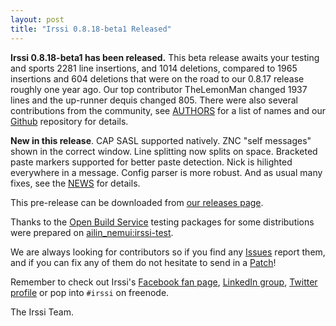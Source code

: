```yaml
---
layout: post
title: "Irssi 0.8.18-beta1 Released"
---
```


**Irssi 0.8.18-beta1 has been released.** This beta release awaits your
testing and sports 2281 line insertions, and 1014 deletions, compared
to 1965 insertions and 604 deletions that were on the road to our
0.8.17 release roughly one year ago. Our top contributor TheLemonMan
changed 1937 lines and the up-runner dequis changed 805. There were
also several contributions from the community, see
[AUTHORS](https://raw.githubusercontent.com/irssi/irssi/master/AUTHORS)
for a list of names and our [Github](https://github.com/irssi/irssi)
repository for details.

**New in this release**. CAP SASL supported natively. ZNC "self
messages" shown in the correct window. Line splitting now splits on
space. Bracketed paste markers supported for better paste
detection. Nick is hilighted everywhere in a message. Config parser is
more robust. And as usual many fixes, see the
[NEWS](https://raw.githubusercontent.com/irssi/irssi/0.8.18-beta1/NEWS)
for details.

This pre-release can be downloaded from
[our releases page](https://github.com/irssi/irssi/releases).

Thanks to the [Open Build Service](https://build.opensuse.org/) testing packages for some distributions were prepared on [ailin_nemui:irssi-test](http://download.opensuse.org/repositories/home:/ailin_nemui:/irssi-test/).

We are always looking for contributors so if you find any
[Issues](https://github.com/irssi/irssi/issues) report them, and if
you can fix any of them do not hesitate to send in a
[Patch](https://github.com/irssi/irssi/pulls)!

Remember to check out Irssi's [Facebook fan page](https://facebook.com/irssi),
[LinkedIn group](http://www.linkedin.com/groups?gid=147751), [Twitter
profile](https://twitter.com/IrssiProject) or pop into `#irssi` on freenode.

The Irssi Team.
